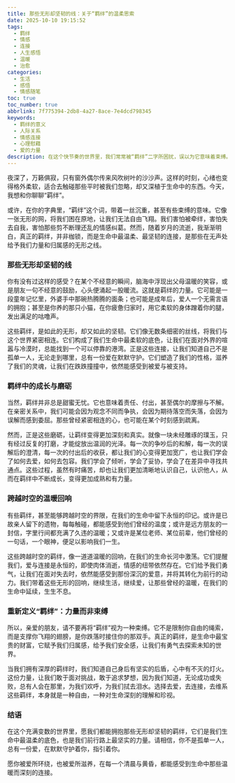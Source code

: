 ```yaml
---
title: 那些无形却坚韧的线：关于“羁绊”的温柔思索
date: 2025-10-10 19:15:52
tags:
  - 羁绊
  - 情感
  - 连接
  - 人生感悟
  - 温暖
  - 治愈
categories:
  - 生活
  - 感悟
  - 情感随笔
toc: true
toc_number: true
abbrlink: 7f775394-2db8-4a27-8ace-7e4dcd798345
keywords:
  - 羁绊的意义
  - 人际关系
  - 情感连接
  - 心理慰藉
  - 爱的力量
description: 在这个快节奏的世界里，我们常常被“羁绊”二字所困扰，误以为它意味着束缚。然而，真正的羁绊，是那些无形却坚韧的线，连接着我们的心，给予我们力量、温暖与归属。它不是枷锁，而是生命中最珍贵的馈赠，让我们在跌跌撞撞中，依然能感受到被爱与被支持。
---
```


夜深了，万籁俱寂，只有窗外偶尔传来风吹树叶的沙沙声。这样的时刻，心绪也变得格外柔软，适合去触碰那些平时被我们忽略，却又深植于生命中的东西。今天，我想和你聊聊“羁绊”。

或许，在你的字典里，“羁绊”这个词，带着一丝沉重，甚至有些束缚的意味。它像一张无形的网，将我们困在原地，让我们无法自由飞翔。我们害怕被牵绊，害怕失去自我，害怕那些剪不断理还乱的情感纠葛。然而，随着岁月的流逝，我渐渐明白，真正的羁绊，并非枷锁，而是生命中最温柔、最坚韧的连接，是那些在无声处给予我们力量和归属感的无形之线。

### 那些无形却坚韧的线

你有没有过这样的感受？在某个不经意的瞬间，脑海中浮现出父母温暖的笑容，或是朋友一句不经意的鼓励，心头便涌起一股暖流。这就是羁绊的力量。它可能是一段童年记忆里，外婆手中那碗热腾腾的面条；也可能是成年后，爱人一个无需言语的拥抱；甚至是你养的那只小猫，在你疲惫归家时，用它柔软的身体蹭着你的腿，发出满足的咕噜声。

这些羁绊，是如此的无形，却又如此的坚韧。它们像无数条细密的丝线，将我们与这个世界紧密相连。它们构成了我们生命中最柔软的底色，让我们在面对外界的喧嚣与冷漠时，总能找到一个可以停靠的港湾。正是这些连接，让我们知道自己不是孤单一人，无论走到哪里，总有一份爱在默默守护。它们塑造了我们的性格，滋养了我们的灵魂，让我们在跌跌撞撞中，依然能感受到被爱与被支持。

### 羁绊中的成长与磨砺

当然，羁绊并非总是甜蜜无忧。它也意味着责任、付出，甚至偶尔的摩擦与不解。在亲密关系中，我们可能会因为观念不同而争执，会因为期待落空而失落，会因为误解而感到委屈。那些曾经紧密相连的心，也可能在某个时刻感到疏离。

然而，正是这些磨砺，让羁绊变得更加深刻和真实。就像一块未经雕琢的璞玉，只有经过反复的打磨，才能绽放出温润的光泽。每一次的争吵后的和解，每一次的误解后的澄清，每一次的付出后的收获，都让我们的心变得更加宽广，也让我们学会了如何去爱，如何去包容。我们学会了倾听，学会了妥协，学会了在差异中寻找共通点。这些过程，虽然有时痛苦，却也让我们更加清晰地认识自己，认识他人，从而在羁绊中不断成长，变得更加成熟和有力量。

### 跨越时空的温暖回响

有些羁绊，甚至能够跨越时空的界限，在我们的生命中留下永恒的印记。或许是已故亲人留下的遗物，每每触碰，都能感受到他们曾经的温度；或许是远方朋友的一封信，字里行间都充满了久违的温暖；又或许是某位老师、某位前辈，他们曾经的一句话，一个眼神，便足以影响我们一生。

这些跨越时空的羁绊，像一道道温暖的回响，在我们的生命长河中激荡。它们提醒我们，爱与连接是永恒的，即使肉体消逝，情感的纽带依然存在。它们给予我们勇气，让我们在面对失去时，依然能感受到那份深沉的爱意，并将其转化为前行的动力。我们带着这些无形的回响，继续生活，继续爱，让那些曾经的温暖，在我们的生命中延续，生生不息。

### 重新定义“羁绊”：力量而非束缚

所以，亲爱的朋友，请不要再将“羁绊”视为一种束缚。它不是限制你自由的绳索，而是支撑你飞翔的翅膀，是你跌落时接住你的那双手。真正的羁绊，是生命中最宝贵的财富，它赋予我们归属感，给予我们安全感，让我们有勇气去探索未知的世界。

当我们拥有深厚的羁绊时，我们知道自己身后有坚实的后盾，心中有不灭的灯火。这份力量，让我们敢于面对挑战，敢于追求梦想，因为我们知道，无论成功或失败，总有人会在那里，为我们欢呼，为我们拭去泪水。选择去爱，去连接，去维系这些羁绊，本身就是一种自由，一种对生命深刻的理解和珍视。

### 结语

在这个充满变数的世界里，愿我们都能拥抱那些无形却坚韧的羁绊，它们是我们生命中最温柔的底色，也是我们前行路上最坚实的力量。请相信，你不是孤单一人，总有一份爱，在默默守护着你，指引着你。

愿你被爱所环绕，也被爱所滋养，在每一个清晨与黄昏，都能感受到生命中那些温暖而深刻的连接。